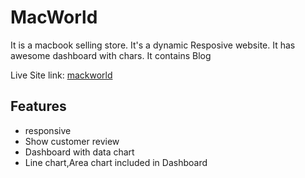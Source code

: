
# MacWorld

It is a macbook selling store. It's a dynamic Resposive website. It has awesome dashboard with chars. It contains Blog

Live Site link: [mackworld](https://macworld22.netlify.app/)

## Features

 - responsive
 - Show customer review
 - Dashboard with data chart
 - Line chart,Area chart included in Dashboard